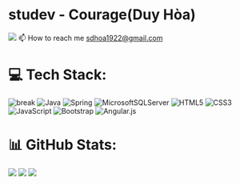 # studev - Courage(Duy Hòa) 
[![](https://visitcount.itsvg.in/api?id=studev1922&icon=0&color=1)](https://visitcount.itsvg.in)
📫 How to reach me [sdhoa1922@gmail.com](mailto:sdhoa1922@gmail.com)


# 💻 Tech Stack:
![break](https://gcs.tripi.vn/public-tripi/tripi-feed/img/474091YAt/anh-avatar-buon-thay-tinh_110430341.png)
![Java](https://img.shields.io/badge/java-%23ED8B00.svg?style=for-the-badge&logo=java&logoColor=white)
![Spring](https://img.shields.io/badge/spring-%236DB33F.svg?style=for-the-badge&logo=spring&logoColor=white)
![MicrosoftSQLServer](https://img.shields.io/badge/Microsoft%20SQL%20Sever-CC2927?style=for-the-badge&logo=microsoft%20sql%20server&logoColor=white)
![HTML5](https://img.shields.io/badge/html5-%23E34F26.svg?style=for-the-badge&logo=html5&logoColor=white)
![CSS3](https://img.shields.io/badge/css3-%231572B6.svg?style=for-the-badge&logo=css3&logoColor=white)
![JavaScript](https://img.shields.io/badge/javascript-%23323330.svg?style=for-the-badge&logo=javascript&logoColor=%23F7DF1E)
![Bootstrap](https://img.shields.io/badge/bootstrap-%23563D7C.svg?style=for-the-badge&logo=bootstrap&logoColor=white)
![Angular.js](https://img.shields.io/badge/angular.js-%23E23237.svg?style=for-the-badge&logo=angularjs&logoColor=white)

# 📊 GitHub Stats:
![](https://github-readme-stats.vercel.app/api?username=studev1922&theme=react&hide_border=false&include_all_commits=false&count_private=false)
![](https://github-readme-stats.vercel.app/api/top-langs/?username=studev1922&theme=react&hide_border=false&include_all_commits=false&count_private=false&layout=compact)
![](https://github-readme-streak-stats.herokuapp.com/?user=studev1922&theme=react&hide_border=false)


<!-- Proudly created with GPRM ( https://gprm.itsvg.in ) -->
